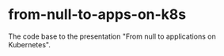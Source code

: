 # from-null-to-apps-on-k8s
The code base to the presentation "From null to applications on Kubernetes".
